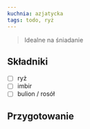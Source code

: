 ```yaml
---
kuchnia: azjatycka
tags: todo, ryż
---
```

> Idealne na śniadanie

## Składniki

- [ ] ryż
- [ ] imbir
- [ ] bulion / rosół

## Przygotowanie

